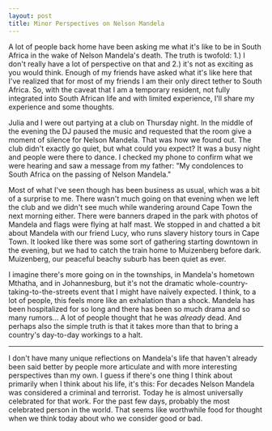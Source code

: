 ```yaml
---
layout: post
title: Minor Perspectives on Nelson Mandela
---
```


A lot of people back home have been asking me what it's like to be in South Africa in the wake of Nelson Mandela's death. The truth is twofold: 1.) I don't really have a lot of perspective on that and 2.) it's not as exciting as you would think. Enough of my friends have asked what it's like here that I've realized that for most of my friends I am their only direct tether to South Africa. So, with the caveat that I am a temporary resident, not fully integrated into South African life and with limited experience, I'll share my experience and some thoughts.

Julia and I were out partying at a club on Thursday night. In the middle of the evening the DJ paused the music and requested that the room give a moment of silence for Nelson Mandela. That was how we found out. The club didn't exactly go quiet, but what could you expect? It was a busy night and people were there to dance. I checked my phone to confirm what we were hearing and saw a message from my father: "My condolences to South Africa on the passing of Nelson Mandela."

Most of what I've seen though has been business as usual, which was a bit of a surprise to me. There wasn't much going on that evening when we left the club and we didn't see much while wandering around Cape Town the next morning either. There were banners draped in the park with photos of Mandela and flags were flying at half mast. We stopped in and chatted a bit about Mandela with our friend Lucy, who runs slavery history tours in Cape Town. It looked like there was some sort of gathering starting downtown in the evening, but we had to catch the train home to Muizenberg before dark. Muizenberg, our peaceful beachy suburb has been quiet as ever.

I imagine there's more going on in the townships, in Mandela's hometown Mthatha, and in Johannesburg, but it's not the dramatic whole-country-taking-to-the-streets event that I might have naïvely expected. I think, to a lot of people, this feels more like an exhalation than a shock. Mandela has been hospitalized for so long and there has been so much drama and so many rumors... A lot of people thought that he was *already* dead. And perhaps also the simple truth is that it takes more than that to bring a country's day-to-day workings to a halt.

* * *

I don't have many unique reflections on Mandela's life that haven't already been said better by people more articulate and with more interesting perspectives than my own. I guess if there's one thing I think about primarily when I think about his life, it's this: For decades Nelson Mandela was considered a criminal and terrorist. Today he is almost universally celebrated for that work. For the past few days, probably the most celebrated person in the world. That seems like worthwhile food for thought when we think today about who we consider good or bad.